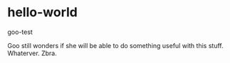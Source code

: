 # hello-world
goo-test

Goo still wonders if she will be able to do something useful with this stuff.
Whaterver.
Zbra.
